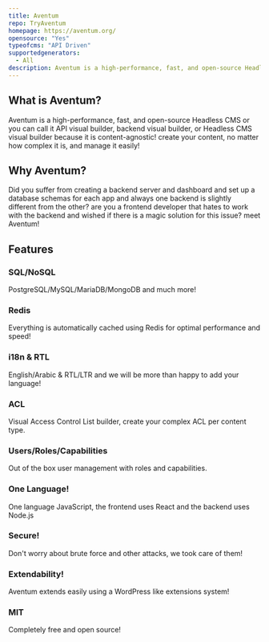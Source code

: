 ```yaml
---
title: Aventum
repo: TryAventum
homepage: https://aventum.org/
opensource: "Yes"
typeofcms: "API Driven"
supportedgenerators:
  - All
description: Aventum is a high-performance, fast, and open-source Headless CMS or you can call it API visual builder, backend visual builder, or Headless CMS visual builder because it is content-agnostic! create your content, no matter how complex it is, and manage it easily!
---
```


## What is Aventum?

Aventum is a high-performance, fast, and open-source Headless CMS or you can call it API visual builder, backend visual builder, or Headless CMS visual builder because it is content-agnostic! create your content, no matter how complex it is, and manage it easily!

## Why Aventum?

Did you suffer from creating a backend server and dashboard and set up a database schemas for each app and always one backend is slightly different from the other? are you a frontend developer that hates to work with the backend and wished if there is a magic solution for this issue? meet Aventum!

## Features

### SQL/NoSQL

PostgreSQL/MySQL/MariaDB/MongoDB and much more!

### Redis

Everything is automatically cached using Redis for optimal performance and speed!

### i18n & RTL

English/Arabic & RTL/LTR and we will be more than happy to add your language!

### ACL

Visual Access Control List builder, create your complex ACL per content type.

### Users/Roles/Capabilities

Out of the box user management with roles and capabilities.

### One Language!

One language JavaScript, the frontend uses React and the backend uses Node.js

### Secure!

Don't worry about brute force and other attacks, we took care of them!

### Extendability!

Aventum extends easily using a WordPress like extensions system!

### MIT

Completely free and open source!
